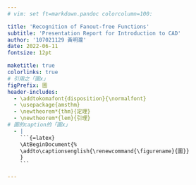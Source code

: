 ```yaml
---
# vim: set ft=markdown.pandoc colorcolumn=100:

title: 'Recognition of Fanout-free Functions'
subtitle: 'Presentation Report for Introduction to CAD'
author: '107021129 黃明瀧'
date: 2022-06-11
fontsize: 12pt

maketitle: true
colorlinks: true
# 引用之「圖x」
figPrefix: 圖
header-includes:
  - \addtokomafont{disposition}{\normalfont}
  - \usepackage{amsthm}
  - \newtheorem*{thm}{定理}
  - \newtheorem*{lem}{引理}
# 圖的caption的「圖x」
  - |
    ```{=latex}
    \AtBeginDocument{%
    \addto\captionsenglish{\renewcommand{\figurename}{圖}}
    }
    ```

---
```

